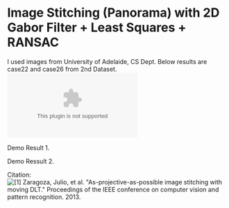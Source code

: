 # Image Stitching (Panorama) with 2D Gabor Filter + Least Squares + RANSAC

I used images from University of Adelaide, CS Dept.
Below results are case22 and case26 from 2nd Dataset.
![Dataset Link](https://cs.adelaide.edu.au/~tjchin/apap/files/images2.zip)

Demo Result 1.


Demo Ressult 2.


Citation:  
![\[1\] Zaragoza, Julio, et al. "As-projective-as-possible image stitching with moving DLT." Proceedings of the IEEE conference on computer vision and pattern recognition. 2013.](https://cs.adelaide.edu.au/~tjchin/apap/)
